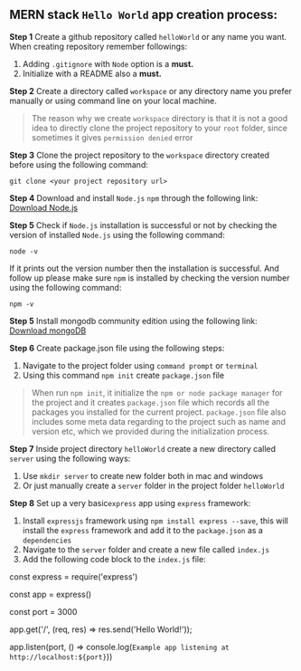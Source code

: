 ## MERN stack `Hello World`  app creation process:
**Step 1**
Create a github repository called `helloWorld` or any name you want. When creating repository remember followings:

 1. Adding `.gitignore` with `Node` option is a **must.**
 2. Initialize with a README also a **must.**

**Step 2**
Create a directory called `workspace`  or any directory name you prefer manually or using command line on your local machine.

> The reason why we create `workspace` directory is that it is not a good idea to directly clone the project repository to your `root` folder, since sometimes it gives `permission denied` error

**Step 3**
Clone the project repository to the `workspace` directory created before using the following command:

    git clone <your project repository url>
    
**Step 4**
Download and install `Node.js` `npm` through the following link:
[Download Node.js](https://nodejs.org/en/download/)

**Step 5**
Check if `Node.js` installation is successful or not by checking the version of installed `Node.js` using the following command:

    node -v
 If it prints out the version number then the installation is successful.
 And follow up please make sure `npm`  is installed by checking the version number using the following command:
 

    npm -v

**Step 5**
Install mongodb community edition using the following link:
[Download mongoDB](https://docs.mongodb.com/manual/administration/install-community/)


**Step 6**
Create package.json file using the following steps:

 1. Navigate to the project folder using `command prompt` or `terminal` 
 2. Using this command `npm init` create `package.json` file

> When run `npm init`, it initialize the `npm or node package manager` for the project and it creates `package.json` file which records all the packages you installed for the current project.  `package.json` file also includes some meta data regarding to the project such as name and version etc, which we provided during the initialization process.

**Step 7**
Inside project directory `helloWorld` create a new directory called `server` using the following ways:

 1. Use `mkdir server` to create new folder both in mac and windows
 2. Or just manually create a `server` folder in the project folder `helloWorld`

**Step 8**
Set up a very basic`express` app using `express` framework:

 1. Install `expressjs` framework using `npm install express --save`, this will install the `express` framework and add it to the `package.json` as a `dependencies`
 2. Navigate to the `server` folder and create a new file called `index.js`
 3. Add the following code block to the `index.js` file:
 
const express = require('express')

const app = express()

const port = 3000

app.get('/', (req, res) => res.send('Hello World!'));

app.listen(port, () => console.log(`Example app listening at http://localhost:${port}`))
